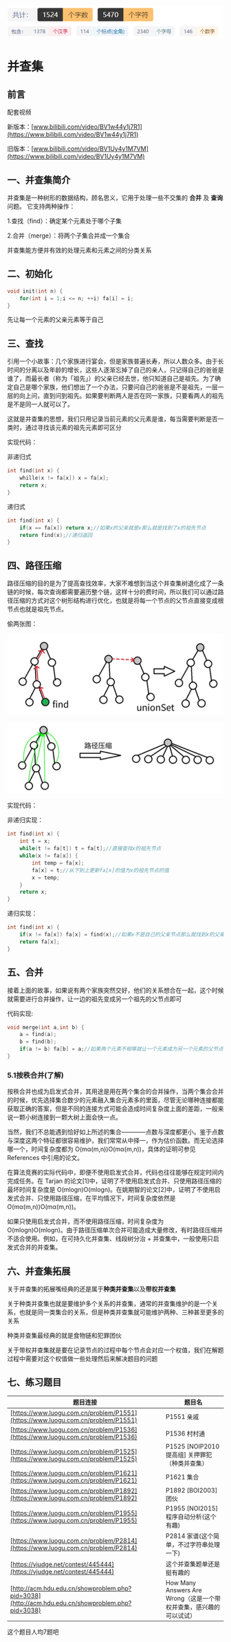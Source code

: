 ![img](../image/数据结构/并查集/字数统计.png)

# 并查集

## 前言

配套视频

新版本：[www.bilibili.com/video/BV1w44y1j7R1](https://www.bilibili.com/video/BV1w44y1j7R1)

旧版本：[www.bilibili.com/video/BV1Uy4y1M7VM](https://www.bilibili.com/video/BV1Uy4y1M7VM)

## 一、并查集简介
并查集是一种树形的数据结构，顾名思义，它用于处理一些不交集的 **合并** 及 **查询** 问题。 它支持两种操作：

1.查找（find）：确定某个元素处于哪个子集

2.合并（merge）：将两个子集合并成一个集合

并查集能方便并有效的处理元素和元素之间的分类关系

## 二、初始化

```cpp
void init(int n) {
	for(int i = 1;i <= n; ++i) fa[i] = i;
}
```

先让每一个元素的父亲元素等于自己

## 三、查找

引用一个小故事：几个家族进行宴会，但是家族普遍长寿，所以人数众多。由于长时间的分离以及年龄的增长，这些人逐渐忘掉了自己的亲人，只记得自己的爸爸是谁了，而最长者（称为「祖先」）的父亲已经去世，他只知道自己是祖先。为了确定自己是哪个家族，他们想出了一个办法，只要问自己的爸爸是不是祖先，一层一层的向上问，直到问到祖先。如果要判断两人是否在同一家族，只要看两人的祖先是不是同一人就可以了。

这就是并查集的思想，我们只用记录当前元素的父元素是谁，每当需要判断是否一类时，通过寻找该元素的祖先元素即可区分

实现代码：

非递归式

```cpp
int find(int x) {
	whille(x != fa[x]) x = fa[x];
	return x;
}
```

递归式

```cpp
int find(int x) {
	if(x == fa[x]) return x;//如果x的父亲就是x那么就是找到了x的祖先节点
	return find(x);//递归返回
}
```

## 四、路径压缩

路径压缩的目的是为了提高查找效率，大家不难想到当这个并查集树退化成了一条链的时候，每次查询都需要遍历整个链，这样十分的费时间，所以我们可以通过路径压缩的方式对这个树形结构进行优化，也就是将每一个节点的父节点直接变成根节点也就是祖先节点。

偷两张图：

![img](../../image/数据结构/并查集/find_merge_1.jfif)

![img](../../image/数据结构/并查集/find_merge_2.jfif)

实现代码：

非递归实现：

```cpp
int find(int x) {
	int t = x;
	while(t != fa[t]) t = fa[t];//直接查找x的祖先节点
	while(x != fa[x]) {
		int temp = fa[x];
		fa[x] = t;//从下到上更新fa[x]的值为x的祖先节点的值
		x = temp;
	}
	return x;
}
```

递归实现：

```cpp
int find(int x) {
	if(x != fa[x]) fa[x] = find(x);//如果x不是自己的父亲节点那么就找到x的父亲节点，一路上路径压缩
	return fa[x];
}
```

## 五、合并

接着上面的故事，如果说有两个家族突然交好，他们的关系想合在一起，这个时候就需要进行合并操作，让一边的祖先变成另一个祖先的父节点即可

代码实现:

```cpp
void merge(int a,int b) {
	a = find(a);
	b = find(b);
	if(a != b) fa[b] = a;//如果两个元素不相等就让一个元素成为另一个元素的父节点
}
```

### 5.1按秩合并(了解)

按秩合并也成为启发式合并，其用途是用在两个集合的合并操作，当两个集合合并的时候，优先选择集合数少的元素融入集合元素多的里面，尽管无论哪种连接都能获取正确的答案，但是不同的连接方式可能会造成时间复杂度上面的差距，一般来说一颗小树连接到一颗大树上面会快一点。

当然，我们不总能遇到恰好如上所述的集合————点数与深度都更小。鉴于点数与深度这两个特征都很容易维护，我们常常从中择一，作为估价函数。而无论选择哪一个，时间复杂度都为 O(mα(m,n))O(mα(m,n))，具体的证明可参见 References 中引用的论文。

在算法竞赛的实际代码中，即便不使用启发式合并，代码也往往能够在规定时间内完成任务。在 Tarjan 的论文[1]中，证明了不使用启发式合并、只使用路径压缩的最坏时间复杂度是 O(mlogn)O(mlog⁡n)。在姚期智的论文[2]中，证明了不使用启发式合并、只使用路径压缩，在平均情况下，时间复杂度依然是 O(mα(m,n))O(mα(m,n))。

如果只使用启发式合并，而不使用路径压缩，时间复杂度为 O(mlogn)O(mlog⁡n)。由于路径压缩单次合并可能造成大量修改，有时路径压缩并不适合使用。例如，在可持久化并查集、线段树分治 + 并查集中，一般使用只启发式合并的并查集。

## 六、并查集拓展

关于并查集的拓展嘴经典的还是属于**种类并查集**以及**带权并查集**

关于种类并查集也就是要维护多个关系的并查集，通常的并查集维护的是一个关系，也就是同一类集合的关系，但是种类并查集就可能维护两种、三种甚至更多的关系

种类并查集最经典的就是食物链和犯罪团伙

关于带权并查集就是要在记录节点的过程中每个节点会对应一个权值，我们在解题过程中需要对这个权值做一些处理然后来解决题目的问题

## 七、练习题目

| 题目连接                                                     | 题目名                                                       |
| ------------------------------------------------------------ | ------------------------------------------------------------ |
| [https://www.luogu.com.cn/problem/P1551](https://www.luogu.com.cn/problem/P1551) | P1551 亲戚                                                   |
| [https://www.luogu.com.cn/problem/P1536](https://www.luogu.com.cn/problem/P1536) | P1536 村村通                                                 |
| [https://www.luogu.com.cn/problem/P1525](https://www.luogu.com.cn/problem/P1525) | P1525 [NOIP2010 提高组] 关押罪犯（种类并查集）               |
| [https://www.luogu.com.cn/problem/P1621](https://www.luogu.com.cn/problem/P1621) | P1621 集合                                                   |
| [https://www.luogu.com.cn/problem/P1892](https://www.luogu.com.cn/problem/P1892) | P1892 [BOI2003]团伙                                          |
| [https://www.luogu.com.cn/problem/P1955](https://www.luogu.com.cn/problem/P1955) | P1955 [NOI2015] 程序自动分析(这个有趣)                       |
| [https://www.luogu.com.cn/problem/P2814](https://www.luogu.com.cn/problem/P2814) | P2814 家谱(这个简单，不过字符串处理一下)                     |
| [https://vjudge.net/contest/445444](https://vjudge.net/contest/445444) | 这个并查集题单还是挺有趣的                                   |
| [http://acm.hdu.edu.cn/showproblem.php?pid=3038](http://acm.hdu.edu.cn/showproblem.php?pid=3038) | How Many Answers Are Wrong（这是一个带权并查集，感兴趣的可以试试） |

这个题目人均7题吧